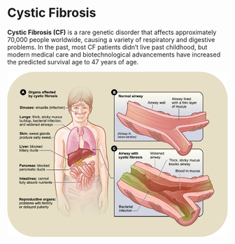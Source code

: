 # Cystic Fibrosis

**Cystic Fibrosis (CF)** is a rare genetic disorder that affects approximately 70,000 people worldwide, causing a variety of respiratory and digestive problems. In the past, most CF patients didn’t live past childhood, but modern medical care and biotechnological advancements have increased the predicted survival age to 47 years of age. 

![Diagram of the effects of CF on the body](img/cf_body.png)
